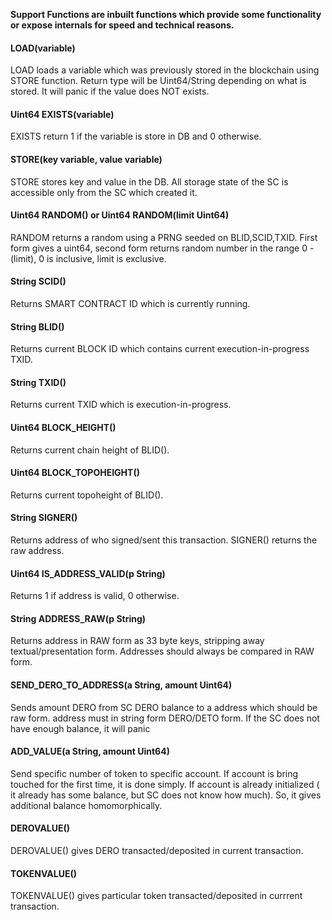 **Support Functions are inbuilt functions which provide some functionality or expose internals for speed and technical reasons.**


#### LOAD(variable)
LOAD loads a variable which was previously stored in the blockchain using STORE function. Return type will be Uint64/String depending on what is stored.
It will panic  if the value does NOT exists.

#### Uint64 EXISTS(variable)
EXISTS return 1 if the variable is store in DB and 0 otherwise.

#### STORE(key variable, value variable)
STORE stores key and value in the DB. All storage state of the SC is accessible only from the  SC which created it.

####  Uint64 RANDOM() or Uint64 RANDOM(limit Uint64)
RANDOM returns a random using a PRNG seeded on BLID,SCID,TXID. First form gives a uint64, second form returns 
random number in the range 0 - (limit),  0 is inclusive, limit is exclusive.

#### String SCID()
Returns SMART CONTRACT ID which is currently running.

#### String BLID()
Returns current BLOCK ID which contains current execution-in-progress TXID.

#### String TXID()
Returns current TXID which is execution-in-progress.

#### Uint64 BLOCK_HEIGHT()
Returns current chain height of BLID().

#### Uint64  BLOCK_TOPOHEIGHT()
Returns current topoheight of BLID().

#### String SIGNER()
Returns address of who signed/sent this transaction. SIGNER() returns the raw address.

#### Uint64 IS_ADDRESS_VALID(p String)
Returns 1 if address is valid, 0 otherwise.


#### String ADDRESS_RAW(p String)
Returns address in RAW form as 33 byte keys, stripping away textual/presentation form. Addresses should always be compared in  RAW form.

#### SEND_DERO_TO_ADDRESS(a String, amount Uint64)
Sends amount DERO  from SC DERO balance to a address which should be raw form. address must in string form DERO/DETO form.
If the SC does not have enough balance, it will panic


#### ADD_VALUE(a String, amount Uint64)
Send specific number of token to specific account.
If account is bring touched for the first time, it is done simply.
If account is already initialized ( it already has some balance, but SC does not know how much). So, it gives additional balance homomorphically.

#### DEROVALUE()
DEROVALUE() gives DERO transacted/deposited in current transaction.

#### TOKENVALUE()
TOKENVALUE() gives particular token transacted/deposited in currrent transaction.
